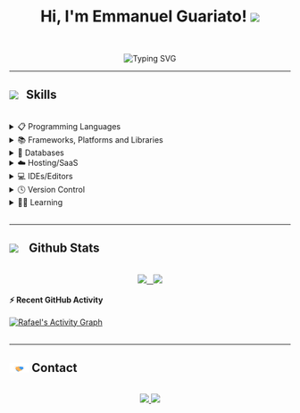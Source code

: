<!-- Introduction -->
<h1 align="center">
  Hi, I'm Emmanuel Guariato!
  <img src="https://media.giphy.com/media/hvRJCLFzcasrR4ia7z/giphy.gif" width="30">
</h1>
<br/>
<p align="center" >
 <img src="https://readme-typing-svg.demolab.com?font=Fira+Code&weight=700&pause=1000&color=4032D7&background=FFFFFF00&center=true&width=435&lines=Welcome+Developers!;I'm+FullStack+Developer;MERN+Stack;I+love+learning+new+things" alt="Typing SVG" />
</p>

<!--
**EmmanuelAGR/EmmanuelAGR** is a ✨ _special_ ✨ repository because its `README.md` (this file) appears on your GitHub profile.

Here are some ideas to get you started:

- 🔭 I’m currently working on ...
- 🌱 I’m currently learning ...
- 👯 I’m looking to collaborate on ...
- 🤔 I’m looking for help with ...
- 💬 Ask me about ...
- 📫 How to reach me: ...
- 😄 Pronouns: ...
- ⚡ Fun fact: ...
-->

----

<!-- Skills -->
## <div style='display:flex;align-items:center'><img src="https://media2.giphy.com/media/QssGEmpkyEOhBCb7e1/giphy.gif?cid=ecf05e47a0n3gi1bfqntqmob8g9aid1oyj2wr3ds3mg700bl&rid=giphy.gif" width ="25">&nbsp;<b> Skills</b></div>
<br>

<!-- 📋 Programming Languages -->
<details>
  <summary>📋 Programming Languages</summary>
  <div align='center'>
    <img alt='HTML5' src='https://img.shields.io/badge/HTML5-%23E34F26.svg?style=flat&logo=html5&logoColor=white' />
    <img alt='CSS' src='https://img.shields.io/badge/CSS-%231572B6.svg?style=flat&logo=css3&logoColor=white' />
    <img alt='JavaScript' src='https://img.shields.io/badge/Javascript-%23323330.svg?style=flat&logo=javascript&logoColor=%23F7DF1E' />
    <img alt='TypeScript' src='https://img.shields.io/badge/Typescript-%23007ACC.svg?style=flat&logo=typescript&logoColor=white' />
    <img alt='Sass' src='https://img.shields.io/badge/Sass-C69?logo=sass&logoColor=fff&style=flat' />
    <img alt='Java' src='https://img.shields.io/badge/Java-%23ED8B00.svg?style=flat&logo=java&logoColor=white' />
    <img alt='C#' src='https://img.shields.io/badge/C%23-%23239120.svg?style=flat&logo=c-sharp&logoColor=white' />
    <img alt='Kotlin' src='https://img.shields.io/badge/Kotlin-%237F52FF.svg?style=flat&logo=kotlin&logoColor=white' />
    <img alt='Markdown' src='https://img.shields.io/badge/Markdown-%23000000.svg?style=flat&logo=markdown&logoColor=white' />
    <img alt='Windows Terminal' src='https://img.shields.io/badge/Windows%20Terminal-%234D4D4D.svg?style=flat&logo=windows-terminal&logoColor=white' />
    <img alt='PowerShell' src='https://img.shields.io/badge/PowerShell-%235391FE.svg?style=flat&logo=powershell&logoColor=white' />
  </div>
</details>

<!-- 📚 Frameworks, Platforms and Libraries -->
<details>
  <summary>📚 Frameworks, Platforms and Libraries</summary>
  <div align='center'>
    <img alt='Angular.js' src='https://img.shields.io/badge/Angular.js-%23E23237.svg?style=flat&logo=angularjs&logoColor=white' />
    <img alt='.Net' src='https://img.shields.io/badge/.NET-5C2D91?style=flat&logo=.net&logoColor=white' />
    <img alt='React' src='https://img.shields.io/badge/React-%2320232a.svg?style=flat&logo=react&logoColor=%2361DAFB' />
    <img alt='NodeJS' src='https://img.shields.io/badge/Node.js-6DA55F?style=flat&logo=node.js&logoColor=white' />
    <img alt='Vite' src='https://img.shields.io/badge/Vite-%23646CFF.svg?style=flat&logo=vite&logoColor=white' />
    <img alt='Express.js' src='https://img.shields.io/badge/Express.js-%23404d59.svg?style=flat\&logo=express&logoColor=%2361DAFB' />
    <img alt='Jetpack Compose' src='https://img.shields.io/badge/Jetpack%20Compose-4285F4?logo=jetpackcompose&logoColor=fff&style=flat' />
    <img alt='jQuery' src='https://img.shields.io/badge/Jquery-%230769AD.svg?style=flat&logo=jquery&logoColor=white' />
    <img alt='JWT' src='https://img.shields.io/badge/JWT-black?style=flat&logo=JSON%20web%20tokens' />
    <img alt='NPM' src='https://img.shields.io/badge/NPM-CB3837?logo=npm&logoColor=fff&style=flat' />
    <img alt='Bootstrap' src='https://img.shields.io/badge/Bootstrap-%23563D7C.svg?style=flat&logo=bootstrap&logoColor=white' />
    <img alt='TailwindCSS' src='https://img.shields.io/badge/TailwindCSS-%2338B2AC.svg?style=flat&logo=tailwind-css&logoColor=white' />
  </div>
</details>

<!-- 💾 Databases -->
<details>
  <summary>💾 Databases</summary>
  <div align='center'>
    <img alt='Firebase' src='https://img.shields.io/badge/Firebase-039BE5?style=flat&logo=Firebase&logoColor=white' />
    <img alt='MicrosoftSQLServer' src='https://img.shields.io/badge/Microsoft%20SQL%20Sever-CC2927?style=flat&logo=microsoft%20sql%20server&logoColor=white' />
    <img alt='MongoDB' src='https://img.shields.io/badge/MongoDB-%234ea94b.svg?style=flat&logo=mongodb&logoColor=white' />
    <img alt='MySQL' src='https://img.shields.io/badge/MySQL-4479A1?logo=mysql&logoColor=fff&style=flat' />
  </div>
</details>

<!-- ☁️ Hosting/SaaS -->
<details>
  <summary>☁️ Hosting/SaaS</summary>
  <div align='center'>
    <img alt='Azure Functions' src='https://img.shields.io/badge/Azure%20Functions-0062AD?logo=azurefunctions&logoColor=fff&style=flat' />
    <img alt='Firebase' src='https://img.shields.io/badge/Firebase-FFCA28?logo=firebase&logoColor=000&style=flat' />
    <img alt='Heroku' src='https://img.shields.io/badge/Heroku-%23430098.svg?style=flat&logo=heroku&logoColor=white' />
    <img alt='Vercel' src='https://img.shields.io/badge/Vercel-%23000000.svg?style=flat&logo=vercel&logoColor=white' />
  </div>
</details>

<!-- 💻 IDEs/Editors -->
<details>
  <summary>💻 IDEs/Editors</summary>
  <div align='center'>
    <img alt='Android Studio' src='https://img.shields.io/badge/Android%20Studio-3DDC84.svg?style=flat&logo=android-studio&logoColor=white' />
    <img alt='CodePen' src='https://img.shields.io/badge/CodePen-white?style=flat&logo=codepen&logoColor=black' />
    <img alt='Notepad++' src='https://img.shields.io/badge/Notepad++-90E59A.svg?style=flat&logo=notepad%2b%2b&logoColor=black' />
    <img alt='Vim' src='https://img.shields.io/badge/VIM-019733?logo=vim&logoColor=fff&style=flat' />
    <img alt='Visual Studio' src='https://img.shields.io/badge/Visual%20Studio-5C2D91.svg?style=flat&logo=visual-studio&logoColor=white' />
    <img alt='Visual Studio Code' src='https://img.shields.io/badge/Visual%20Studio%20Code-0078d7.svg?style=flat&logo=visual-studio-code&logoColor=white' />
  </div>
</details>

<!-- 🕓 Version Control -->
<details>
  <summary>🕓 Version Control</summary>
  <div align='center'>
    <img alt='Git' src='https://img.shields.io/badge/Git-%23F05033.svg?style=flat&logo=git&logoColor=white' />
    <img alt='GitHub' src='https://img.shields.io/badge/GitHub-%23121011.svg?style=flat&logo=github&logoColor=white' />
</details>

<!-- 🎋 ORM -->
<!-- <details>
  <summary>🎋 ORM</summary>
  <div align='center'>
    <img alt='Sequelize' src='https://img.shields.io/badge/Sequelize-52B0E7?logo=sequelize&logoColor=fff&style=flat' />
  </div>
</details> -->

<!-- 👨‍💻 Learning -->
<details>
  <summary>👨‍💻 Learning</summary>
  <div align='center'>
    <img alt='Next JS' src='https://img.shields.io/badge/Next-black?style=flat&logo=next.js&logoColor=white' />
    <img alt='Docker' src='https://img.shields.io/badge/Docker-2496ED?logo=docker&logoColor=fff&style=flat' />
  </div>
</details>

<!-- ### 📋 Programming Languages

![HTML5](https://img.shields.io/badge/HTML5-%23E34F26.svg?style=flat&logo=html5&logoColor=white)&nbsp;
![CSS](https://img.shields.io/badge/CSS-%231572B6.svg?style=flat&logo=css3&logoColor=white)&nbsp;
![JavaScript](https://img.shields.io/badge/Javascript-%23323330.svg?style=flat&logo=javascript&logoColor=%23F7DF1E)&nbsp;
![TypeScript](https://img.shields.io/badge/Typescript-%23007ACC.svg?style=flat&logo=typescript&logoColor=white)&nbsp;
![Java](https://img.shields.io/badge/Java-%23ED8B00.svg?style=flat&logo=java&logoColor=white)&nbsp;
![C#](https://img.shields.io/badge/C%23-%23239120.svg?style=flat&logo=c-sharp&logoColor=white)&nbsp;
![Kotlin](https://img.shields.io/badge/Kotlin-%237F52FF.svg?style=flat&logo=kotlin&logoColor=white)&nbsp;
![Markdown](https://img.shields.io/badge/Markdown-%23000000.svg?style=flat&logo=markdown&logoColor=white)&nbsp;
![Windows Terminal](https://img.shields.io/badge/Windows%20Terminal-%234D4D4D.svg?style=flat&logo=windows-terminal&logoColor=white)&nbsp;
![PowerShell](https://img.shields.io/badge/PowerShell-%235391FE.svg?style=flat&logo=powershell&logoColor=white)&nbsp; -->

<!-- ### 📚 Frameworks, Platforms and Libraries

![Angular.js](https://img.shields.io/badge/Angular.js-%23E23237.svg?style=flat&logo=angularjs&logoColor=white)&nbsp;
![.Net](https://img.shields.io/badge/.NET-5C2D91?style=flat&logo=.net&logoColor=white)&nbsp;
![React](https://img.shields.io/badge/React-%2320232a.svg?style=flat&logo=react&logoColor=%2361DAFB)&nbsp;
![NodeJS](https://img.shields.io/badge/Node.js-6DA55F?style=flat&logo=node.js&logoColor=white)&nbsp;
![Vite](https://img.shields.io/badge/Vite-%23646CFF.svg?style=flat&logo=vite&logoColor=white)&nbsp;
![Express.js](https://img.shields.io/badge/Express.js-%23404d59.svg?style=flat\&logo=express&logoColor=%2361DAFB)&nbsp;
![Jetpack Compose](https://img.shields.io/badge/Jetpack%20Compose-4285F4?logo=jetpackcompose&logoColor=fff&style=flat)&nbsp;
![jQuery](https://img.shields.io/badge/Jquery-%230769AD.svg?style=flat&logo=jquery&logoColor=white)&nbsp;
![JWT](https://img.shields.io/badge/JWT-black?style=flat&logo=JSON%20web%20tokens)&nbsp;
![NPM](https://img.shields.io/badge/NPM-CB3837?logo=npm&logoColor=fff&style=flat)&nbsp;
![Bootstrap](https://img.shields.io/badge/Bootstrap-%23563D7C.svg?style=flat&logo=bootstrap&logoColor=white)&nbsp;
![TailwindCSS](https://img.shields.io/badge/TailwindCSS-%2338B2AC.svg?style=flat&logo=tailwind-css&logoColor=white)&nbsp; -->

<!-- ### 💾 Databases

![Firebase](https://img.shields.io/badge/Firebase-039BE5?style=flat&logo=Firebase&logoColor=white)&nbsp;
![MicrosoftSQLServer](https://img.shields.io/badge/Microsoft%20SQL%20Sever-CC2927?style=flat&logo=microsoft%20sql%20server&logoColor=white)&nbsp;
![MongoDB](https://img.shields.io/badge/MongoDB-%234ea94b.svg?style=flat&logo=mongodb&logoColor=white)&nbsp;
![MySQL](https://img.shields.io/badge/MySQL-4479A1?logo=mysql&logoColor=fff&style=flat)&nbsp; -->

<!-- ### ☁️ Hosting/SaaS

![Azure Functions](https://img.shields.io/badge/Azure%20Functions-0062AD?logo=azurefunctions&logoColor=fff&style=flat)&nbsp;
![Firebase](https://img.shields.io/badge/Firebase-FFCA28?logo=firebase&logoColor=000&style=flat)&nbsp;
![Heroku](https://img.shields.io/badge/Heroku-%23430098.svg?style=flat&logo=heroku&logoColor=white)&nbsp;
![Vercel](https://img.shields.io/badge/Vercel-%23000000.svg?style=flat&logo=vercel&logoColor=white)&nbsp; -->

<!-- ### 💻 IDEs/Editors

![Android Studio](https://img.shields.io/badge/Android%20Studio-3DDC84.svg?style=flat&logo=android-studio&logoColor=white)&nbsp;
![CodePen](https://img.shields.io/badge/CodePen-white?style=flat&logo=codepen&logoColor=black)&nbsp;
![Notepad++](https://img.shields.io/badge/Notepad++-90E59A.svg?style=flat&logo=notepad%2b%2b&logoColor=black)&nbsp;
![Vim](https://img.shields.io/badge/VIM-019733?logo=vim&logoColor=fff&style=flat)&nbsp;
![Visual Studio](https://img.shields.io/badge/Visual%20Studio-5C2D91.svg?style=flat&logo=visual-studio&logoColor=white)&nbsp;
![Visual Studio Code](https://img.shields.io/badge/Visual%20Studio%20Code-0078d7.svg?style=flat&logo=visual-studio-code&logoColor=white)&nbsp; -->

<!-- ### 🕓 Version Control

![Git](https://img.shields.io/badge/Git-%23F05033.svg?style=flat&logo=git&logoColor=white)&nbsp;
![GitHub](https://img.shields.io/badge/GitHub-%23121011.svg?style=flat&logo=github&logoColor=white)&nbsp; -->

<!-- ### 🎋 ORM

![Sequelize](https://img.shields.io/badge/Sequelize-52B0E7?logo=sequelize&logoColor=fff&style=flat)&nbsp; -->

<!-- ### 👨‍💻 Learning

![Next JS](https://img.shields.io/badge/Next-black?style=flat&logo=next.js&logoColor=white)&nbsp;
![Docker](https://img.shields.io/badge/Docker-2496ED?logo=docker&logoColor=fff&style=flat)&nbsp; -->

<br>

----

<!-- GitHub Interactions -->
## <div style='display:flex;align-items:center'><img src="https://media.giphy.com/media/iY8CRBdQXODJSCERIr/giphy.gif" width="35"><b> Github Stats </b></div>
<br>

<div align="center">
  <a href="https://github.com/EmmanuelAGR">
    <img height="180em" src="https://github-readme-stats-eight-theta.vercel.app/api?username=EmmanuelAGR&include_all_commits=true&count_private=true&show_icons=true&line_height=20&title_color=7A7ADB&icon_color=2234AE&text_color=D3D3D3&bg_color=0,000000,130F40"/>
    &nbsp;
    <img height="180em" src="https://github-readme-stats-eight-theta.vercel.app/api/top-langs/?username=EmmanuelAGR&show_icons=true&locale=en&layout=compact&line_height=20&title_color=7A7ADB&icon_color=2234AE&text_color=D3D3D3&bg_color=0,000000,130F40"/>
  </a>
</div>
&nbsp;
<summary><b>⚡ Recent GitHub Activity</b></summary>
  <br/>
   <a href="https://github.com/EmmanuelAGR"><img alt="Rafael's Activity Graph" src="https://activity-graph.herokuapp.com/graph?username=EmmanuelAGR&custom_title=Emmanuel's%20Contribution%20Graph&title_color=7A7ADB&icon_color=2234AE&text_color=D3D3D3&bg_color=070030" /></a>
  <br/>
  
<br>

----

<!-- Contact Me -->
## <div style='display:flex;align-items:center'><img src="https://github.com/0xAbdulKhalid/0xAbdulKhalid/raw/main/assets/mdImages/handshake.gif" width="35">&nbsp;<b> Contact </b></div>
<br />

<div align='center'>
  <a href="https://www.linkedin.com/in/emmanuel-guariato-3646b61b8/">
    <img src="https://img.shields.io/badge/LinkedIn-0A66C2?logo=linkedin&logoColor=fff&style=flat"/>
  </a>
  <a href="mailto:emmanuelguariato11@gmail.com">
    <img src="https://img.shields.io/badge/emmanuelguariato11@gmail.com-EA4335?logo=gmail&logoColor=fff&style=flat"/>
  </a>
</div>
